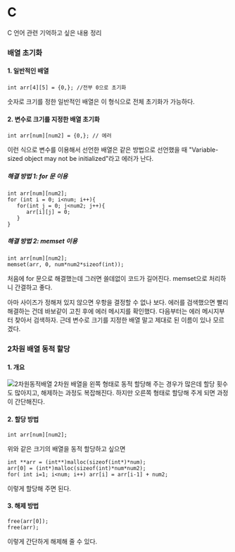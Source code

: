 # C
C 언어 관련 기억하고 싶은 내용 정리

### 배열 초기화
#### 1. 일반적인 배열
```
int arr[4][5] = {0,}; //전부 0으로 초기화
```
숫자로 크기를 정한 일반적인 배열은 이 형식으로 전체 초기화가 가능하다.
#### 2. 변수로 크기를 지정한 배열 초기화
```
int arr[num][num2] = {0,}; // 에러
```
이런 식으로 변수를 이용해서 선언한 배열은 같은 방법으로 선언했을 때
"Variable-sized object may not be initialized"라고 에러가 난다.
##### 해결 방법 1: for 문 이용
```
int arr[num][num2];
for (int i = 0; i<num; i++){
   for(int j = 0; j<num2; j++){
      arr[i][j] = 0;
   }
}
```
##### 해결 방법 2: memset 이용
```
int arr[num][num2];
memset(arr, 0, num*num2*sizeof(int));
```
처음에 for 문으로 해결했는데 그러면 쓸데없이 코드가 길어진다.
memset으로 처리하니 간결하고 좋다.

아마 사이즈가 정해져 있지 않으면 우항을 결정할 수 없나 보다.
에러를 검색했으면 빨리 해결하는 건데 바보같이 고친 후에 에러 메시지를 확인했다.
다음부터는 에러 메시지부터 찾아서 검색하자.
근데 변수로 크기를 지정한 배열 말고 제대로 된 이름이 있나 모르겠다.

### 2차원 배열 동적 할당
#### 1. 개요
![2차원동적배열](https://user-images.githubusercontent.com/66747535/100061624-ae934000-2e71-11eb-92f4-8cb4ce2467a6.png)
2차원 배열을 왼쪽 형태로 동적 할당해 주는 경우가 많은데
할당 횟수도 많아지고, 해제하는 과정도 복잡해진다.
하지만 오른쪽 형태로 할당해 주게 되면 과정이 간단해진다.

#### 2. 할당 방법
```
int arr[num][num2];
```
위와 같은 크기의 배열을 동적 할당하고 싶으면
```
int **arr = (int**)malloc(sizeof(int*)*num);
arr[0] = (int*)malloc(sizeof(int)*num*num2);
for( int i=1; i<num; i++) arr[i] = arr[i-1] + num2;
```
이렇게 할당해 주면 된다.

#### 3. 해제 방법
```
free(arr[0]);
free(arr);
```
이렇게 간단하게 해제해 줄 수 있다.
